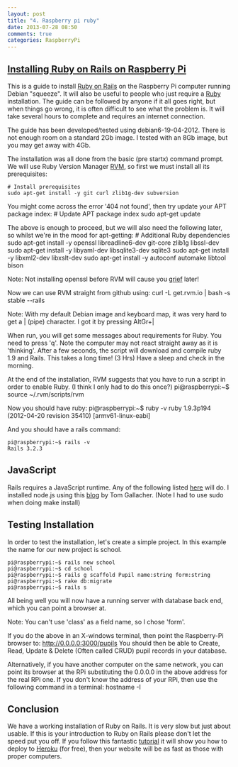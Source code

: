 ```yaml
---
layout: post
title: "4. Raspberry pi ruby"
date: 2013-07-28 08:50
comments: true
categories: RaspberryPi
---
```


## [Installing Ruby on Rails on Raspberry Pi](http://elinux.org/RPi_Ruby_on_Rails) ##

This is a guide to install [Ruby on Rails](http://rubyonrails.org) on the Raspberry Pi computer running Debian "squeeze". It will also be useful to people who just require a [Ruby](http://www.ruby-lang.org) installation. The guide can be followed by anyone if it all goes right, but when things go wrong, it is often difficult to see what the problem is. It will take several hours to complete and requires an internet connection.

The guide has been developed/tested using debian6-19-04-2012. There is not enough room on a standard 2Gb image. I tested with an 8Gb image, but you may get away with 4Gb.

The installation was all done from the basic (pre startx) command prompt. We will use Ruby Version Manager [RVM](http://beginrescueend.com), so first we must install all its prerequisites:

	# Install prerequisites
	sudo apt-get install -y git curl zlib1g-dev subversion

You might come across the error '404 not found', then try update your APT package index:
	# Update APT package index
	sudo apt-get update

The above is enough to proceed, but we will also need the following later, so whilst we're in the mood for apt-getting:
	# Additional Ruby dependencies
	sudo apt-get install -y openssl libreadline6-dev git-core zlib1g libssl-dev
	sudo apt-get install -y libyaml-dev libsqlite3-dev sqlite3
	sudo apt-get install -y libxml2-dev libxslt-dev
	sudo apt-get install -y autoconf automake libtool bison

Note: Not installing openssl before RVM will cause you [grief](https://rvm.io/packages/openssl/) later!

Now we can use RVM straight from github using:
	curl -L get.rvm.io | bash -s stable --rails

Note: With my default Debian image and keyboard map, it was very hard to get a | (pipe) character. I got it by pressing AltGr+|

When run, you will get some messages about requirements for Ruby. You need to press 'q'. Note the computer may not react straight away as it is 'thinking'. After a few seconds, the script will download and compile ruby 1.9 and Rails. This takes a long time! (3 Hrs) Have a sleep and check in the morning.

At the end of the installation, RVM suggests that you have to run a script in order to enable Ruby. (I think I only had to do this once?)
	pi@raspberrypi:~$ source ~/.rvm/scripts/rvm

Now you should have ruby:
	pi@raspberrypi:~$ ruby -v
	ruby 1.9.3p194 (2012-04-20 revision 35410) [armv61-linux-eabi]

And you should have a rails command:

	pi@raspberrypi:~$ rails -v
	Rails 3.2.3

## JavaScript ##
Rails requires a JavaScript runtime. Any of the following listed [here](https://github.com/sstephenson/execjs) will do.
I installed node.js using this [blog](http://blog.tomg.co/post/21322413373/how-to-install-node-js-on-your-raspberry-pi) by Tom Gallacher. (Note I had to use sudo when doing make install)

## Testing Installation ##
In order to test the installation, let's create a simple project.
In this example the name for our new project is school.

	pi@raspberrypi:~$ rails new school
	pi@raspberrypi:~$ cd school
	pi@raspberrypi:~$ rails g scaffold Pupil name:string form:string
	pi@raspberrypi:~$ rake db:migrate
	pi@raspberrypi:~$ rails s

All being well you will now have a running server with database back end, which you can point a browser at.

Note: You can't use 'class' as a field name, so I chose 'form'.

If you do the above in an X-windows terminal, then point the Raspberry-Pi browser to:
	http://0.0.0.0:3000/pupils
You should then be able to Create, Read, Update & Delete (Often called CRUD) pupil records in your database.

Alternatively, if you have another computer on the same network, you can point its browser at the RPi substituting the 0.0.0.0 in the above address for the real RPi one. If you don't know the address of your RPi, then use the following command in a terminal:
	hostname -I

## Conclusion ##
We have a working installation of Ruby on Rails. It is very slow but just about usable. If this is your introduction to Ruby on Rails please don't let the speed put you off. If you follow this fantastic [tutorial](http://ruby.railstutorial.org/ruby-on-rails-tutorial-book) it will show you how to deploy to [Heroku](http://www.heroku.com/) (for free), then your website will be as fast as those with proper computers.
